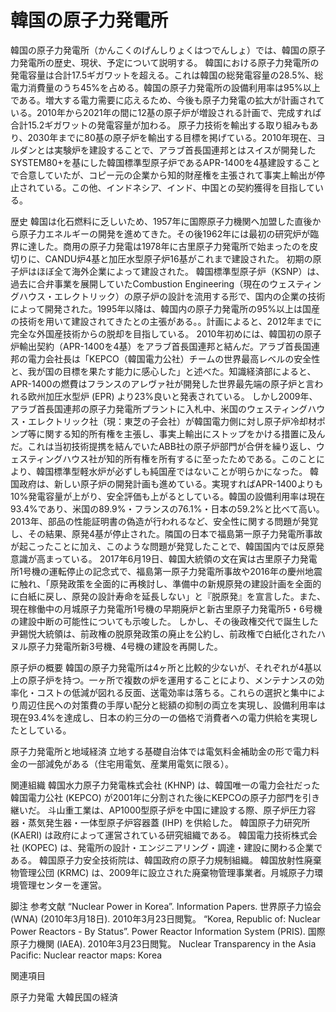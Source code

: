 # 韓国の原子力発電所

韓国の原子力発電所（かんこくのげんしりょくはつでんしょ）では、韓国の原子力発電所の歴史、現状、予定について説明する。
韓国における原子力発電所の発電容量は合計17.5ギガワットを超える。これは韓国の総発電容量の28.5%、総電力消費量のうち45%を占める。韓国の原子力発電所の設備利用率は95%以上である。増大する電力需要に応えるため、今後も原子力発電の拡大が計画されている。2010年から2021年の間に12基の原子炉が増設される計画で、完成すれば合計15.2ギガワットの発電容量が加わる。
原子力技術を輸出する取り組みもあり、2030年までに80基の原子炉を輸出する目標を掲げている。2010年現在、ヨルダンとは実験炉を建設することで、アラブ首長国連邦とはスイスが開発したSYSTEM80+を基にした韓国標準型原子炉であるAPR-1400を4基建設することで合意していたが、コピー元の企業から知的財産権を主張されて事実上輸出が停止されている。この他、インドネシア、インド、中国との契約獲得を目指している。

歴史
韓国は化石燃料に乏しいため、1957年に国際原子力機関へ加盟した直後から原子力エネルギーの開発を進めてきた。その後1962年には最初の研究炉が臨界に達した。商用の原子力発電は1978年に古里原子力発電所で始まったのを皮切りに、CANDU炉4基と加圧水型原子炉16基がこれまで建設された。
初期の原子炉はほぼ全て海外企業によって建設された。
韓国標準型原子炉（KSNP）は、過去に合弁事業を展開していたCombustion Engineering（現在のウェスティングハウス・エレクトリック）の原子炉の設計を流用する形で、国内の企業の技術によって開発された。1995年以降は、韓国内の原子力発電所の95%以上は国産の技術を用いて建設されてきたとの主張がある。。計画によると、2012年までに完全な外国産技術からの脱却を目指している。
2010年初めには、韓国初の原子炉輸出契約（APR-1400を4基）をアラブ首長国連邦と結んだ。アラブ首長国連邦の電力会社長は「KEPCO（韓国電力公社）チームの世界最高レベルの安全性と、我が国の目標を果たす能力に感心した」と述べた。知識経済部によると、APR-1400の燃費はフランスのアレヴァ社が開発した世界最先端の原子炉と言われる欧州加圧水型炉 (EPR) より23%良いと発表されている。
しかし2009年、アラブ首長国連邦の原子力発電所プラントに入札中、米国のウェスティングハウス・エレクトリック社（現：東芝の子会社）が韓国電力側に対し原子炉冷却材ポンプ等に関する知的所有権を主張し、事実上輸出にストップをかける措置に及んだ。これは当初技術提携を結んでいたABB社の原子炉部門が合併を繰り返し、ウェスティングハウス社が知的所有権を所有するに至ったためである。このことにより、韓国標準型軽水炉が必ずしも純国産ではないことが明らかになった。
韓国政府は、新しい原子炉の開発計画も進めている。実現すればAPR-1400よりも10%発電容量が上がり、安全評価も上がるとしている。韓国の設備利用率は現在93.4%であり、米国の89.9%・フランスの76.1%・日本の59.2%と比べて高い。
2013年、部品の性能証明書の偽造が行われるなど、安全性に関する問題が発覚し、その結果、原発4基が停止された。隣国の日本で福島第一原子力発電所事故が起こったことに加え、このような問題が発覚したことで、韓国国内では反原発意識が高まっている。
2017年6月19日、韓国大統領の文在寅は古里原子力発電所1号機の運転停止の記念式で、福島第一原子力発電所事故や2016年の慶州地震に触れ、「原発政策を全面的に再検討し、準備中の新規原発の建設計画を全面的に白紙に戻し、原発の設計寿命を延長しない」と『脱原発』を宣言した。また、現在稼働中の月城原子力発電所1号機の早期廃炉と新古里原子力発電所5・6号機の建設中断の可能性についても示唆した。
しかし、その後政権交代で誕生した尹錫悦大統領は、前政権の脱原発政策の廃止を公約し、前政権で白紙化されたハヌル原子力発電所新3号機、4号機の建設を再開した。

原子炉の概要
韓国の原子力発電所は4ヶ所と比較的少ないが、それぞれが4基以上の原子炉を持つ。一ヶ所で複数の炉を運用することにより、メンテナンスの効率化・コストの低減が図れる反面、送電効率は落ちる。これらの選択と集中により周辺住民への対策費の手厚い配分と総額の抑制の両立を実現し、設備利用率は現在93.4%を達成し、日本の約三分の一の価格で消費者への電力供給を実現したとしている。

原子力発電所と地域経済
立地する基礎自治体では電気料金補助金の形で電力料金の一部減免がある（住宅用電気、産業用電気に限る）。

関連組織
韓国水力原子力発電株式会社 (KHNP) は、韓国唯一の電力会社だった韓国電力公社 (KEPCO) が2001年に分割された後にKEPCOの原子力部門を引き継いだ。
斗山重工業は、AP1000型原子炉を中国に建設する際、原子炉圧力容器・蒸気発生器・一体型原子炉容器蓋 (IHP) を供給した。
韓国原子力研究所 (KAERI) は政府によって運営されている研究組織である。
韓国電力技術株式会社 (KOPEC) は、発電所の設計・エンジニアリング・調達・建設に関わる企業である。
韓国原子力安全技術院は、韓国政府の原子力規制組織。
韓国放射性廃棄物管理公団 (KRMC) は、2009年に設立された廃棄物管理事業者。月城原子力環境管理センターを運営。

脚注
参考文献
“Nuclear Power in Korea”. Information Papers.   世界原子力協会 (WNA) (2010年3月18日). 2010年3月23日閲覧。
“Korea, Republic of: Nuclear Power Reactors - By Status”. Power Reactor Information System (PRIS).   国際原子力機関 (IAEA). 2010年3月23日閲覧。
Nuclear Transparency in the Asia Pacific: Nuclear reactor maps: Korea

関連項目

原子力発電
大韓民国の経済